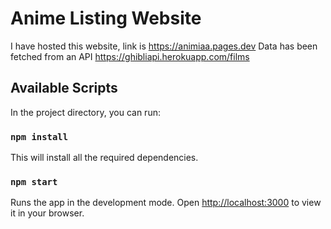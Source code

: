 # Anime Listing Website 

I have hosted this website, link is https://animiaa.pages.dev
Data has been fetched from an API https://ghibliapi.herokuapp.com/films

## Available Scripts

In the project directory, you can run:

### `npm install`

This will install all the required dependencies.

### `npm start`

Runs the app in the development mode.
Open [http://localhost:3000](http://localhost:3000) to view it in your browser.

